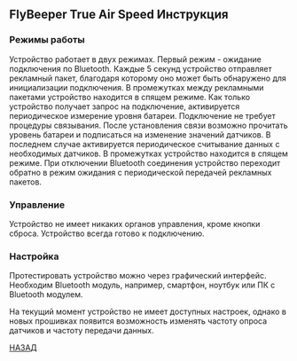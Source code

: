 ## FlyBeeper True Air Speed Инструкция

### Режимы работы

Устройство работает в двух режимах. Первый режим - ожидание подключения по Bluetooth. Каждые 5 секунд устройство отправляет рекламный пакет, благодаря которому оно может быть обнаружено для инициализации подключения. В промежутках между рекламными пакетами устройство находится в спящем режиме. Как только устройство получает запрос на подключение, активируется периодическое измерение уровня батареи. Подключение не требует процедуры связывания. После установления связи возможно прочитать уровень батареи и подписаться на изменение значений датчиков. В последнем случае активируется периодическое считывание данных с необходимых датчиков. В промежутках устройство находится в спящем режиме. При отключении Bluetooth соединения устройство переходит обратно в режим ожидания с периодической передачей рекламных пакетов.

### Управление

Устройство не имеет никаких органов управления, кроме кнопки сброса. Устройство всегда готово к подключению.

### Настройка

Протестировать устройство можно через графический интерфейс. Необходим Bluetooth модуль, например, смартфон, ноутбук или ПК с Bluetooth модулем.

На текущий момент устройство не имеет доступных настроек, однако в новых прошивках появится возможность изменять частоту опроса датчиков и частоту передачи данных.

[НАЗАД](/devices/fbtas)
